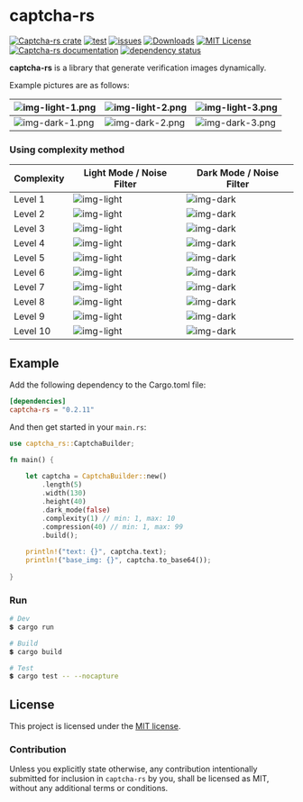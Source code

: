 # captcha-rs

[![Captcha-rs crate](https://img.shields.io/crates/v/captcha-rs.svg?style=flat&logo=appveyor)](https://crates.io/crates/captcha-rs)
[![test](https://github.com/samirdjelal/captcha-rs/actions/workflows/test.yml/badge.svg?style=flat&logo=appveyor)](https://github.com/samirdjelal/captcha-rs/actions/workflows/test.yml)
[![issues](https://img.shields.io/github/issues/samirdjelal/captcha-rs?color=%23ffc107&style=flat&logo=appveyor)](https://github.com/samirdjelal/captcha-rs/issues)
[![Downloads](https://img.shields.io/crates/d/captcha-rs?style=flat&logo=appveyor)](https://crates.io/crates/captcha-rs)
[![MIT License](https://img.shields.io/crates/l/captcha-rs?style=flat&logo=appveyor)](LICENSE)
[![Captcha-rs documentation](https://img.shields.io/docsrs/captcha-rs?style=flat&logo=appveyor)](https://docs.rs/captcha-rs)
[![dependency status](https://deps.rs/repo/github/samirdjelal/captcha-rs/status.svg?style=flat&logo=appveyor)](https://deps.rs/repo/github/samirdjelal/captcha-rs)

**captcha-rs** is a library that generate verification images dynamically.

Example pictures are as follows:

![img-light-1.png](images/img-light-1.png) | ![img-light-2.png](images/img-light-2.png) | ![img-light-3.png](images/img-light-3.png)
--- | --- | ---
![img-dark-1.png](images/img-dark-1.png) | ![img-dark-2.png](images/img-dark-2.png) | ![img-dark-3.png](images/img-dark-3.png)

### Using complexity method

Complexity | Light Mode / Noise Filter                        | Dark Mode / Noise Filter
--- |--------------------------------------------------| ---
Level 1 | ![img-light](images/img-light-complexity-1.png)  | ![img-dark](images/img-dark-complexity-1.png)
Level 2 | ![img-light](images/img-light-complexity-2.png)  | ![img-dark](images/img-dark-complexity-2.png)
Level 3 | ![img-light](images/img-light-complexity-3.png)  | ![img-dark](images/img-dark-complexity-3.png)
Level 4 | ![img-light](images/img-light-complexity-4.png)  | ![img-dark](images/img-dark-complexity-4.png)
Level 5 | ![img-light](images/img-light-complexity-5.png)  | ![img-dark](images/img-dark-complexity-5.png)
Level 6 | ![img-light](images/img-light-complexity-6.png)  | ![img-dark](images/img-dark-complexity-6.png)
Level 7 | ![img-light](images/img-light-complexity-7.png)  | ![img-dark](images/img-dark-complexity-7.png)
Level 8 | ![img-light](images/img-light-complexity-8.png)  | ![img-dark](images/img-dark-complexity-8.png)
Level 9 | ![img-light](images/img-light-complexity-9.png)  | ![img-dark](images/img-dark-complexity-9.png)
Level 10 | ![img-light](images/img-light-complexity-10.png) | ![img-dark](images/img-dark-complexity-10.png)


## Example

Add the following dependency to the Cargo.toml file:

```toml
[dependencies]
captcha-rs = "0.2.11"
```

And then get started in your `main.rs`:

```rust
use captcha_rs::CaptchaBuilder;

fn main() {
	
	let captcha = CaptchaBuilder::new()
		.length(5)
		.width(130)
		.height(40)
		.dark_mode(false)
		.complexity(1) // min: 1, max: 10
		.compression(40) // min: 1, max: 99
		.build();
	
	println!("text: {}", captcha.text);
	println!("base_img: {}", captcha.to_base64());
	
}
```

### Run

```bash
# Dev
💲 cargo run

# Build
💲 cargo build

# Test
💲 cargo test -- --nocapture
```

## License

This project is licensed under the [MIT license](LICENSE).

### Contribution

Unless you explicitly state otherwise, any contribution intentionally submitted for inclusion in `captcha-rs` by you, shall be licensed as MIT, without any additional terms or conditions.
